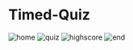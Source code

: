 # Timed-Quiz
![home](https://user-images.githubusercontent.com/62285850/93594309-2ebba600-f9e8-11ea-8dbb-44e6c9888ac3.JPG)
![quiz](https://user-images.githubusercontent.com/62285850/93596266-9de6c980-f9eb-11ea-84b8-9fd8b49adf64.JPG)
![highscore](https://user-images.githubusercontent.com/62285850/93596385-cd95d180-f9eb-11ea-9289-886732d271e5.JPG)
![end](https://user-images.githubusercontent.com/62285850/93596395-d1c1ef00-f9eb-11ea-9670-628c0fecb176.JPG)

